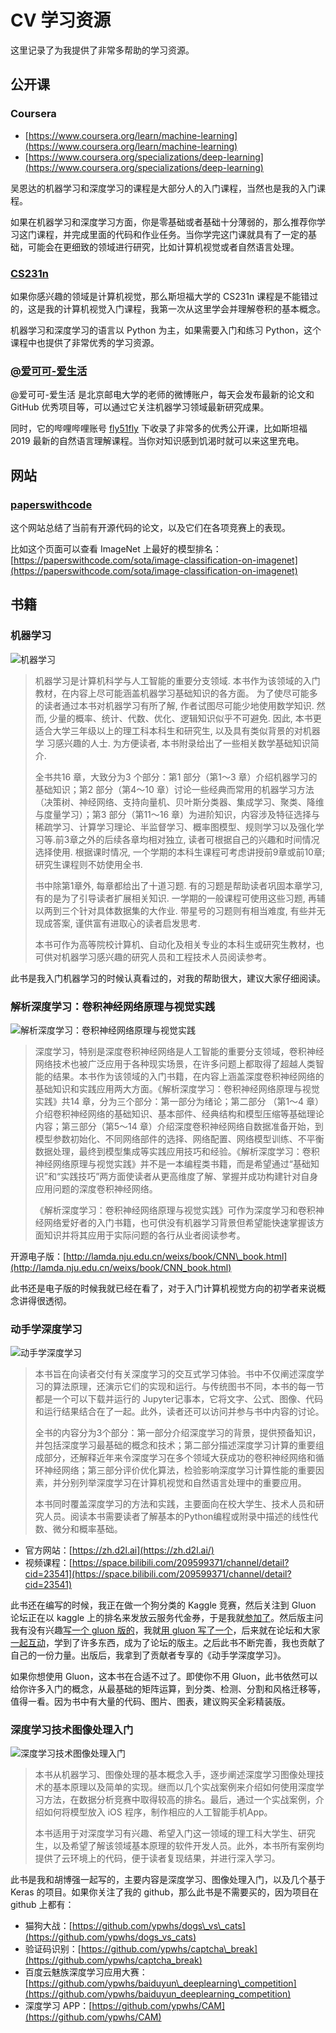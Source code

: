# CV 学习资源

这里记录了为我提供了非常多帮助的学习资源。

## 公开课

### Coursera

* [https://www.coursera.org/learn/machine-learning](https://www.coursera.org/learn/machine-learning)
* [https://www.coursera.org/specializations/deep-learning](https://www.coursera.org/specializations/deep-learning)

吴恩达的机器学习和深度学习的课程是大部分人的入门课程，当然也是我的入门课程。

如果在机器学习和深度学习方面，你是零基础或者基础十分薄弱的，那么推荐你学习这门课程，并完成里面的代码和作业任务。当你学完这门课就具有了一定的基础，可能会在更细致的领域进行研究，比如计算机视觉或者自然语言处理。

### [CS231n](https://cs231n.github.io/)

如果你感兴趣的领域是计算机视觉，那么斯坦福大学的 CS231n 课程是不能错过的，这是我的计算机视觉入门课程，我第一次从这里学会并理解卷积的基本概念。

机器学习和深度学习的语言以 Python 为主，如果需要入门和练习 Python，这个课程中也提供了非常优秀的学习资源。

### [@爱可可-爱生活](https://www.weibo.com/fly51fly)

@爱可可-爱生活 是北京邮电大学的老师的微博账户，每天会发布最新的论文和 GitHub 优秀项目等，可以通过它关注机器学习领域最新研究成果。

同时，它的哔哩哔哩账号 [fly51fly](https://space.bilibili.com/23852932/) 下收录了非常多的优秀公开课，比如斯坦福 2019 最新的自然语言理解课程。当你对知识感到饥渴时就可以来这里充电。

## 网站

### [paperswithcode](https://paperswithcode.com/)

这个网站总结了当前有开源代码的论文，以及它们在各项竞赛上的表现。

比如这个页面可以查看 ImageNet 上最好的模型排名：[https://paperswithcode.com/sota/image-classification-on-imagenet](https://paperswithcode.com/sota/image-classification-on-imagenet)

## 书籍

### 机器学习

![机器学习](imgs/image(18).png)

> 机器学习是计算机科学与人工智能的重要分支领域. 本书作为该领域的入门教材，在内容上尽可能涵盖机器学习基础知识的各方面。 为了使尽可能多的读者通过本书对机器学习有所了解, 作者试图尽可能少地使用数学知识. 然而, 少量的概率、统计、代数、优化、逻辑知识似乎不可避免. 因此, 本书更适合大学三年级以上的理工科本科生和研究生, 以及具有类似背景的对机器学 习感兴趣的人士. 为方便读者, 本书附录给出了一些相关数学基础知识简介.
>
> 全书共16 章，大致分为3 个部分：第1 部分（第1～3 章）介绍机器学习的基础知识；第2 部分（第4～10 章）讨论一些经典而常用的机器学习方法（决策树、神经网络、支持向量机、贝叶斯分类器、集成学习、聚类、降维与度量学习）；第3 部分（第11～16 章）为进阶知识，内容涉及特征选择与稀疏学习、计算学习理论、半监督学习、概率图模型、规则学习以及强化学习等.前3章之外的后续各章均相对独立, 读者可根据自己的兴趣和时间情况选择使用. 根据课时情况, 一个学期的本科生课程可考虑讲授前9章或前10章; 研究生课程则不妨使用全书.
>
> 书中除第1章外, 每章都给出了十道习题. 有的习题是帮助读者巩固本章学习, 有的是为了引导读者扩展相关知识. 一学期的一般课程可使用这些习题, 再辅以两到三个针对具体数据集的大作业. 带星号的习题则有相当难度, 有些并无现成答案, 谨供富有进取心的读者启发思考.
>
> 本书可作为高等院校计算机、自动化及相关专业的本科生或研究生教材，也可供对机器学习感兴趣的研究人员和工程技术人员阅读参考。

此书是我入门机器学习的时候认真看过的，对我的帮助很大，建议大家仔细阅读。

### 解析深度学习：卷积神经网络原理与视觉实践

![解析深度学习：卷积神经网络原理与视觉实践](imgs/image(44).png)

> 深度学习，特别是深度卷积神经网络是人工智能的重要分支领域，卷积神经网络技术也被广泛应用于各种现实场景，在许多问题上都取得了超越人类智能的结果。本书作为该领域的入门书籍，在内容上涵盖深度卷积神经网络的基础知识和实践应用两大方面。《解析深度学习：卷积神经网络原理与视觉实践》共14 章，分为三个部分：第一部分为绪论；第二部分 （第1～4 章）介绍卷积神经网络的基础知识、基本部件、经典结构和模型压缩等基础理论内容；第三部分（第5～14 章）介绍深度卷积神经网络自数据准备开始，到模型参数初始化、不同网络部件的选择、网络配置、网络模型训练、不平衡数据处理，最终到模型集成等实践应用技巧和经验。《解析深度学习：卷积神经网络原理与视觉实践》并不是一本编程类书籍，而是希望通过“基础知识”和“实践技巧”两方面使读者从更高维度了解、掌握并成功构建针对自身应用问题的深度卷积神经网络。
>
> 《解析深度学习：卷积神经网络原理与视觉实践》可作为深度学习和卷积神经网络爱好者的入门书籍，也可供没有机器学习背景但希望能快速掌握该方面知识并将其应用于实际问题的各行从业者阅读参考。

开源电子版：[http://lamda.nju.edu.cn/weixs/book/CNN\_book.html](http://lamda.nju.edu.cn/weixs/book/CNN_book.html)

此书还是电子版的时候我就已经在看了，对于入门计算机视觉方向的初学者来说概念讲得很透彻。

### 动手学深度学习

![动手学深度学习](imgs/image(42).png)

> 本书旨在向读者交付有关深度学习的交互式学习体验。书中不仅阐述深度学习的算法原理，还演示它们的实现和运行。与传统图书不同，本书的每一节都是一个可以下载并运行的 Jupyter记事本，它将文字、公式、图像、代码和运行结果结合在了一起。此外，读者还可以访问并参与书中内容的讨论。
>
> 全书的内容分为3个部分：第一部分介绍深度学习的背景，提供预备知识，并包括深度学习最基础的概念和技术；第二部分描述深度学习计算的重要组成部分，还解释近年来令深度学习在多个领域大获成功的卷积神经网络和循环神经网络；第三部分评价优化算法，检验影响深度学习计算性能的重要因素，并分别列举深度学习在计算机视觉和自然语言处理中的重要应用。
>
> 本书同时覆盖深度学习的方法和实践，主要面向在校大学生、技术人员和研究人员。阅读本书需要读者了解基本的Python编程或附录中描述的线性代数、微分和概率基础。

* 官方网站：[https://zh.d2l.ai](https://zh.d2l.ai/)
* 视频课程：[https://space.bilibili.com/209599371/channel/detail?cid=23541](https://space.bilibili.com/209599371/channel/detail?cid=23541)

此书还在编写的时候，我正在做一个狗分类的 Kaggle 竞赛，然后关注到 Gluon 论坛正在以 kaggle 上的排名来发放云服务代金券，于是我就[参加了](https://discuss.gluon.ai/t/topic/2399?u=ypw)。然后版主问我有没有兴趣[写一个 gluon 版的](https://discuss.gluon.ai/t/topic/2399/6?u=ypw)，我就[用 gluon 写了一个](https://discuss.gluon.ai/t/topic/2399/111?u=ypw)，后来就在论坛和大家[一起互动](https://discuss.gluon.ai/t/topic/2399/117?u=ypw)，学到了许多东西，成为了论坛的版主。之后此书不断完善，我也贡献了自己的一份力量。出版后，我拿到了贡献者专享的《动手学深度学习》。

如果你想使用 Gluon，这本书在合适不过了。即使你不用 Gluon，此书依然可以给你许多入门的概念，从最基础的矩阵运算，到分类、检测、分割和风格迁移等，值得一看。因为书中有大量的代码、图片、图表，建议购买全彩精装版。

### 深度学习技术图像处理入门

![深度学习技术图像处理入门](imgs/image(3).png)

> 本书从机器学习、图像处理的基本概念入手，逐步阐述深度学习图像处理技术的基本原理以及简单的实现。继而以几个实战案例来介绍如何使用深度学习方法，在数据分析竞赛中取得较高的排名。最后，通过一个实战案例，介绍如何将模型放入 iOS 程序，制作相应的人工智能手机App。
>
> 本书适用于对深度学习有兴趣、希望入门这一领域的理工科大学生、研究生，以及希望了解该领域基本原理的软件开发人员。此外，本书所有案例均提供了云环境上的代码，便于读者复现结果，并进行深入学习。

此书是我和胡博强一起写的，主要内容是深度学习、图像处理入门，以及几个基于 Keras 的项目。如果你关注了我的 github，那么此书是不需要买的，因为项目在 github 上都有：

* 猫狗大战：[https://github.com/ypwhs/dogs\_vs\_cats](https://github.com/ypwhs/dogs_vs_cats)
* 验证码识别：[https://github.com/ypwhs/captcha\_break](https://github.com/ypwhs/captcha_break)
* 百度云魅族深度学习应用大赛：[https://github.com/ypwhs/baiduyun\_deeplearning\_competition](https://github.com/ypwhs/baiduyun_deeplearning_competition)
* 深度学习 APP：[https://github.com/ypwhs/CAM](https://github.com/ypwhs/CAM)





